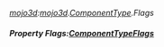 _[mojo3d](../../modules/mojo3d/mojo3d-module.md):[mojo3d](../../modules/mojo3d/mojo3d-module.md).[ComponentType](../../modules/mojo3d/mojo3d-componenttype.md).Flags_
##### Property Flags:[ComponentTypeFlags](../../modules/mojo3d/mojo3d-componenttypeflags.md)

